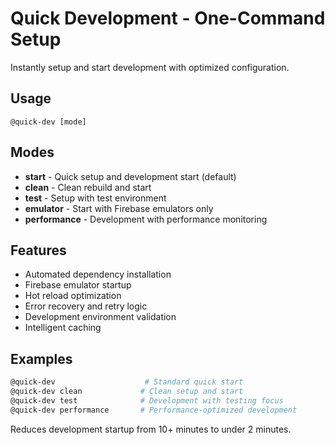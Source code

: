 # Quick Development - One-Command Setup

Instantly setup and start development with optimized configuration.

## Usage

```
@quick-dev [mode]
```

## Modes

- **start** - Quick setup and development start (default)
- **clean** - Clean rebuild and start
- **test** - Setup with test environment
- **emulator** - Start with Firebase emulators only
- **performance** - Development with performance monitoring

## Features

- Automated dependency installation
- Firebase emulator startup
- Hot reload optimization
- Error recovery and retry logic
- Development environment validation
- Intelligent caching

## Examples

```bash
@quick-dev                    # Standard quick start
@quick-dev clean             # Clean setup and start
@quick-dev test              # Development with testing focus
@quick-dev performance       # Performance-optimized development
```

Reduces development startup from 10+ minutes to under 2 minutes.
